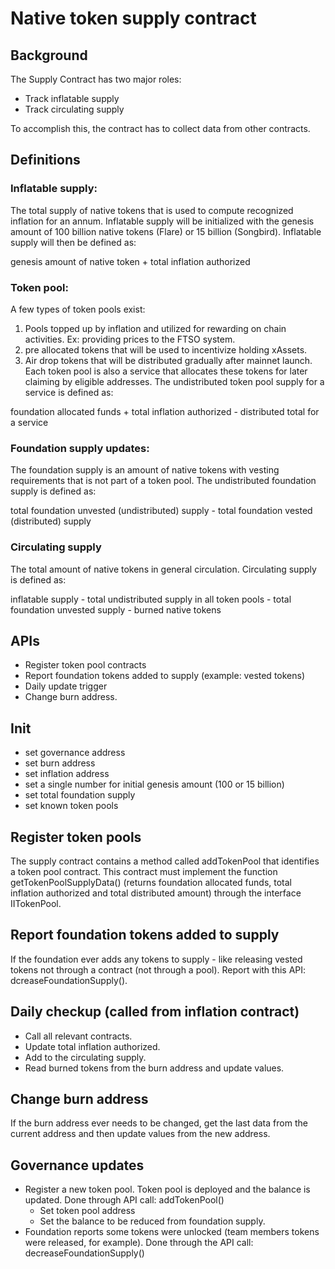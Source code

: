 # Native token supply contract

## Background
The Supply Contract has two major roles:
- Track inflatable supply
- Track circulating supply

To accomplish this, the contract has to collect data from other contracts.

## Definitions

### Inflatable supply:
The total supply of native tokens that is used to compute recognized inflation for an annum. Inflatable supply will be initialized with the genesis amount of 100 billion native tokens (Flare) or 15 billion (Songbird). Inflatable supply will then be defined as:

genesis amount of native token + total inflation authorized

### Token pool:
A few types of token pools exist:
1. Pools topped up by inflation and utilized for rewarding on chain activities. Ex: providing prices to the FTSO system.
1. pre allocated tokens that will be used to incentivize holding xAssets.
1. Air drop tokens that will be distributed gradually after mainnet launch. 
Each token pool is also a service that allocates these tokens for later claiming by eligible addresses. The undistributed token pool supply for a service is defined as:

foundation allocated funds + total inflation authorized - distributed total for a service

### Foundation supply updates:
The foundation supply is an amount of native tokens with vesting requirements that is not part of a token pool. The undistributed foundation supply is defined as:

total foundation unvested (undistributed) supply - total foundation vested (distributed) supply

### Circulating supply
The total amount of native tokens in general circulation. Circulating supply is defined as:

inflatable supply - total undistributed supply in all token pools - total foundation unvested supply - burned native tokens

## APIs 
- Register token pool contracts
- Report foundation tokens added to supply (example: vested tokens)
- Daily update trigger
- Change burn address.

## Init
- set governance address
- set burn address
- set inflation address
- set a single number for initial genesis amount (100 or 15 billion)
- set total foundation supply
- set known token pools

## Register token pools
The supply contract contains a method called addTokenPool that identifies a token pool contract. This contract must implement the function getTokenPoolSupplyData() (returns foundation allocated funds, total inflation authorized and total distributed amount) through the interface IITokenPool.

## Report foundation tokens added to supply
If the foundation ever adds any tokens to supply - like releasing vested tokens not through a contract (not through a pool). Report with this API: dcreaseFoundationSupply().

## Daily checkup (called from inflation contract)
- Call all relevant contracts.
- Update total inflation authorized.
- Add to the circulating supply.
- Read burned tokens from the burn address and update values.

## Change burn address
If the burn address ever needs to be changed, get the last data from the current address and then update values from the new address.

## Governance updates
- Register a new token pool. Token pool is deployed and the balance is updated. Done through API call: addTokenPool()
    - Set token pool address
    - Set the balance to be reduced from foundation supply.
- Foundation reports some tokens were unlocked (team members tokens were released, for example). Done through the API call: decreaseFoundationSupply()
